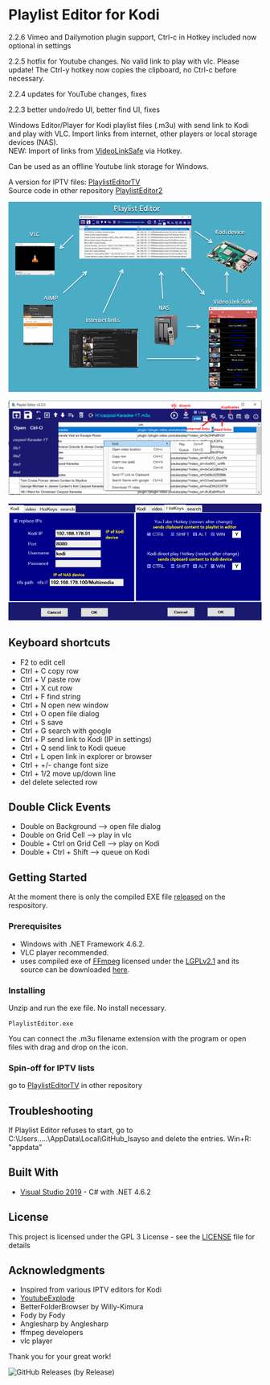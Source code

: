 # Playlist Editor for Kodi

2.2.6  Vimeo and Dailymotion plugin support, Ctrl-c in Hotkey included now optional in settings

2.2.5 hotfix for Youtube changes. No valid link to play with vlc. Please update!
The Ctrl-y hotkey now copies the clipboard, no Ctrl-c before necessary.

2.2.4 updates for YouTube changes, fixes

2.2.3 better undo/redo UI, better find UI, fixes


Windows Editor/Player for Kodi playlist files (.m3u) with send link to Kodi and play with VLC.
Import links from internet, other players or local storage devices (NAS).   
NEW: Import of links from [VideoLinkSafe](https://github.com/Isayso/VideoLinkSafe) via Hotkey.

Can be used as an offline Youtube link storage for Windows.

A version for IPTV files: [PlaylistEditorTV](https://github.com/Isayso/PlaylistEditorTV)  
Source code in other repository [PlaylistEditor2](https://github.com/Isayso/PlaylistEditor2)
 
 ![UI](Overview2..png)

 

![UI](open.png)



 ![UI](settings_all.png)



## Keyboard shortcuts
- F2 to edit cell
- Ctrl + C copy row
- Ctrl + V paste row
- Ctrl + X cut row
- Ctrl + F find string
- Ctrl + N open new window
- Ctrl + O open file dialog
- Ctrl + S save
- Ctrl + G search with google
- Ctrl + P send link to Kodi (IP in settings)
- Ctrl + Q send link to Kodi queue
- Ctrl + L open link in explorer or browser
- Ctrl + +/- change font size
- Ctrl + 1/2 move up/down line
- del delete selected row

## Double Click Events
- Double on Background --> open file dialog
- Double on Grid Cell --> play in vlc
- Double + Ctrl on Grid Cell --> play on Kodi
- Double + Ctrl + Shift --> queue on Kodi

## Getting Started

At the moment there is only the compiled EXE file [released](https://github.com/Isayso/PlaylistEditor/releases) on the respository. 


### Prerequisites

- Windows with .NET Framework 4.6.2. 
- VLC player recommended.
- uses compiled exe of <a href=http://ffmpeg.org>FFmpeg</a> licensed under the <a href=http://www.gnu.org/licenses/old-licenses/lgpl-2.1.html>LGPLv2.1</a> and its source can be downloaded <a href=https://github.com/FFmpeg/FFmpeg>here</a>.




### Installing

Unzip and run the exe file. No install necessary.


```
PlaylistEditor.exe
```


You can connect the .m3u filename extension with the program or open files with drag and drop on the icon.




### Spin-off for IPTV lists

go to [PlaylistEditorTV](https://github.com/Isayso/PlaylistEditorTV) in other repository

## Troubleshooting

If Playlist Editor refuses to start, go to C:\Users\.....\AppData\Local\GitHub_Isayso and delete the entries. 
Win+R: "appdata"

## Built With

* [Visual Studio 2019](https://visualstudio.microsoft.com/) - C# with .NET 4.6.2


## License

This project is licensed under the GPL 3 License - see the [LICENSE](LICENSE) file for details

## Acknowledgments

* Inspired from various IPTV editors for Kodi
* [YoutubeExplode](https://github.com/Tyrrrz) 
* BetterFolderBrowser by Willy-Kimura 
* Fody by Fody
* Anglesharp by Anglesharp
* ffmpeg developers
* vlc player

Thank you for your great work!


![GitHub Releases (by Release)](https://img.shields.io/github/downloads/Isayso/PlaylistEditor/total)

